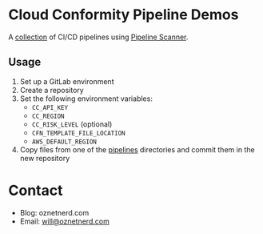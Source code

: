 # Cloud Conformity Pipeline Demos

A [collection](pipelines) of CI/CD pipelines using [Pipeline Scanner](https://github.com/OzNetNerd/Cloud-Conformity-Pipeline-Scanner).

## Usage

1. Set up a GitLab environment
2. Create a repository
3. Set the following environment variables:
    * `CC_API_KEY`
    * `CC_REGION`
    * `CC_RISK_LEVEL` (optional)
    * `CFN_TEMPLATE_FILE_LOCATION`
    * `AWS_DEFAULT_REGION`
4. Copy files from one of the [pipelines](pipelines) directories and commit them in the new repository  

# Contact

* Blog: oznetnerd.com
* Email: will@oznetnerd.com 